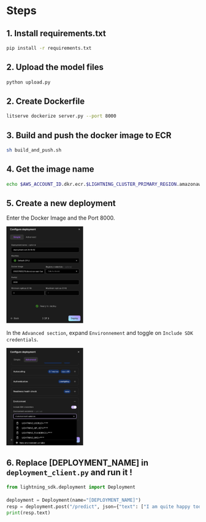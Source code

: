 # Steps

## 1. Install requirements.txt

```bash
pip install -r requirements.txt
```

## 2. Upload the model files

```bash
python upload.py
```

## 2. Create Dockerfile

```bash
litserve dockerize server.py --port 8000
```

## 3. Build and push the docker image to ECR

```bash
sh build_and_push.sh
```

## 4. Get the image name

```bash
echo $AWS_ACCOUNT_ID.dkr.ecr.$LIGHTNING_CLUSTER_PRIMARY_REGION.amazonaws.com/litserve-model:latest
```

## 5. Create a new deployment

Enter the Docker Image and the Port 8000.

<img src="../.images/deployment_simple.png" alt="drawing" style="width:200px;"/>

In the `Advanced section`, expand `Environnement` and toggle on `Include SDK credentials`.

<img src="../.images/deployment_advanced_env_sdk.png" alt="drawing" style="width:200px;"/>



## 6. Replace [DEPLOYMENT_NAME] in `deployment_client.py` and run it !

```python
from lightning_sdk.deployment import Deployment

deployment = Deployment(name="[DEPLOYMENT_NAME]")
resp = deployment.post("/predict", json={"text": ["I am quite happy today", "I am quite sad today"]})
print(resp.text)
```

